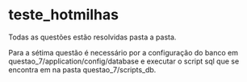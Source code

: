 # teste_hotmilhas

Todas as questões estão resolvidas pasta a pasta.

Para a sétima questão é necessário por a configuração do banco em questao_7/application/config/database e executar
o script sql que se encontra em na pasta questao_7/scripts_db.
